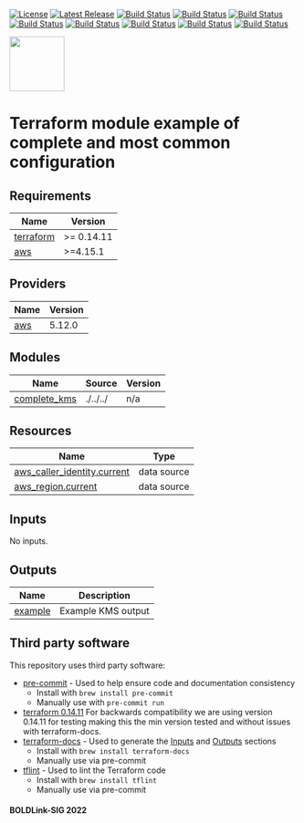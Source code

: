 [![License](https://img.shields.io/badge/License-Apache-blue.svg)](https://github.com/boldlink/terraform-aws-kms/blob/main/LICENSE)
[![Latest Release](https://img.shields.io/github/release/boldlink/terraform-aws-kms.svg)](https://github.com/boldlink/terraform-aws-kms/releases/latest)
[![Build Status](https://github.com/boldlink/terraform-aws-kms/actions/workflows/update.yaml/badge.svg)](https://github.com/boldlink/terraform-aws-kms/actions)
[![Build Status](https://github.com/boldlink/terraform-aws-kms/actions/workflows/release.yaml/badge.svg)](https://github.com/boldlink/terraform-aws-kms/actions)
[![Build Status](https://github.com/boldlink/terraform-aws-kms/actions/workflows/pre-commit.yaml/badge.svg)](https://github.com/boldlink/terraform-aws-kms/actions)
[![Build Status](https://github.com/boldlink/terraform-aws-kms/actions/workflows/pr-labeler.yaml/badge.svg)](https://github.com/boldlink/terraform-aws-kms/actions)
[![Build Status](https://github.com/boldlink/terraform-aws-kms/actions/workflows/module-examples-tests.yaml/badge.svg)](https://github.com/boldlink/terraform-aws-kms/actions)
[![Build Status](https://github.com/boldlink/terraform-aws-kms/actions/workflows/checkov.yaml/badge.svg)](https://github.com/boldlink/terraform-aws-kms/actions)
[![Build Status](https://github.com/boldlink/terraform-aws-kms/actions/workflows/auto-merge.yaml/badge.svg)](https://github.com/boldlink/terraform-aws-kms/actions)
[![Build Status](https://github.com/boldlink/terraform-aws-kms/actions/workflows/auto-badge.yaml/badge.svg)](https://github.com/boldlink/terraform-aws-kms/actions)

[<img src="https://avatars.githubusercontent.com/u/25388280?s=200&v=4" width="96"/>](https://boldlink.io)

# Terraform  module example of complete and most common configuration


<!-- BEGINNING OF PRE-COMMIT-TERRAFORM DOCS HOOK -->
## Requirements

| Name | Version |
|------|---------|
| <a name="requirement_terraform"></a> [terraform](#requirement\_terraform) | >= 0.14.11 |
| <a name="requirement_aws"></a> [aws](#requirement\_aws) | >=4.15.1 |

## Providers

| Name | Version |
|------|---------|
| <a name="provider_aws"></a> [aws](#provider\_aws) | 5.12.0 |

## Modules

| Name | Source | Version |
|------|--------|---------|
| <a name="module_complete_kms"></a> [complete\_kms](#module\_complete\_kms) | ./../../ | n/a |

## Resources

| Name | Type |
|------|------|
| [aws_caller_identity.current](https://registry.terraform.io/providers/hashicorp/aws/latest/docs/data-sources/caller_identity) | data source |
| [aws_region.current](https://registry.terraform.io/providers/hashicorp/aws/latest/docs/data-sources/region) | data source |

## Inputs

No inputs.

## Outputs

| Name | Description |
|------|-------------|
| <a name="output_example"></a> [example](#output\_example) | Example KMS output |
<!-- END OF PRE-COMMIT-TERRAFORM DOCS HOOK -->

## Third party software
This repository uses third party software:
* [pre-commit](https://pre-commit.com/) - Used to help ensure code and documentation consistency
  * Install with `brew install pre-commit`
  * Manually use with `pre-commit run`
* [terraform 0.14.11](https://releases.hashicorp.com/terraform/0.14.11/) For backwards compatibility we are using version 0.14.11 for testing making this the min version tested and without issues with terraform-docs.
* [terraform-docs](https://github.com/segmentio/terraform-docs) - Used to generate the [Inputs](#Inputs) and [Outputs](#Outputs) sections
  * Install with `brew install terraform-docs`
  * Manually use via pre-commit
* [tflint](https://github.com/terraform-linters/tflint) - Used to lint the Terraform code
  * Install with `brew install tflint`
  * Manually use via pre-commit

#### BOLDLink-SIG 2022

